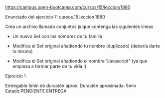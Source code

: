 https://campus.open-bootcamp.com/cursos/15/leccion/1880

Enunciado del ejercicio 7:  cursos.15.leccion.1880

Crea un archivo llamado conjuntos.js que contenga las siguientes líneas

- Un nuevo Set con los nombres de tu familia

- Modifica el Set original añadiendo tu nombre (duplicado) (debería darte lo mismo)

- Modifica el Set original añadiendo el nombre "Javascript" (ya que empieza a formar parte de tu vida ;)

Ejercicio 1

Entregable
5min de duración aprox.
Duración aproximada: 5min
Estado:PENDIENTE ENTREGA